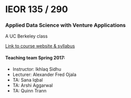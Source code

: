 # IEOR 135 / 290
### Applied Data Science with Venture Applications
A UC Berkeley class

[Link to course website & syllabus](https://data-x.blog)

#### Teaching team Spring 2017:
- Instructor: Ikhlaq Sidhu
- Lecturer: Alexander Fred Ojala
- TA: Sana Iqbal
- TA: Arshi Aggarwal
- TA: Quinn Trann
